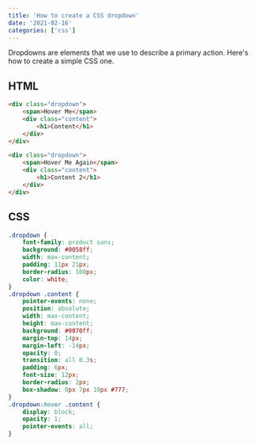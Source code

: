 ```yaml
---
title: 'How to create a CSS dropdown'
date: '2021-02-16'
categories: ['css']
---
```


Dropdowns are elements that we use to describe a primary action. Here's how to create a simple CSS one.

## HTML

```html
<div class="dropdown">
	<span>Hover Me</span>
	<div class="content">
		<h1>Content</h1>
	</div>
</div>

<div class="dropdown">
	<span>Hover Me Again</span>
	<div class="content">
		<h1>Content 2</h1>
	</div>
</div>
```

## CSS

```css
.dropdown {
	font-family: product sans;
	background: #0058ff;
	width: max-content;
	padding: 11px 21px;
	border-radius: 100px;
	color: white;
}
.dropdown .content {
	pointer-events: none;
	position: absolute;
	width: max-content;
	height: max-content;
	background: #0070ff;
	margin-top: 14px;
	margin-left: -14px;
	opacity: 0;
	transition: all 0.3s;
	padding: 6px;
	font-size: 12px;
	border-radius: 2px;
	box-shadow: 0px 7px 10px #777;
}
.dropdown:hover .content {
	display: block;
	opacity: 1;
	pointer-events: all;
}
```
